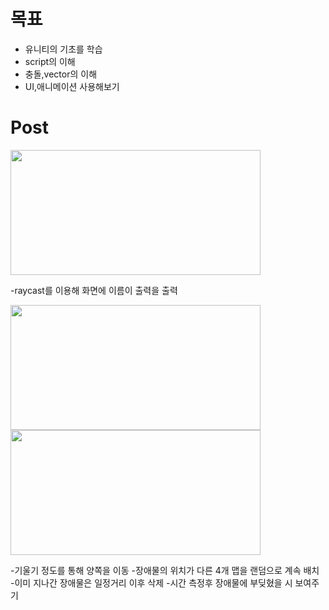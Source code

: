
# 목표
- 유니티의 기초를 학습
- script의 이해
- 충돌,vector의 이해
- UI,애니메이션 사용해보기

# Post

<img src="https://user-images.githubusercontent.com/59460871/151491462-30a8d618-ceeb-41a9-a0db-bfc12c699350.PNG"  width="400" height="200"/>

-raycast를 이용해 화면에 이름이 출력을 출력

<img src="https://user-images.githubusercontent.com/59460871/153783096-0172596b-a86c-4075-b83c-bfa80304586d.PNG"  width="400" height="200"/>
<img src="https://user-images.githubusercontent.com/59460871/153783127-c8c149d9-c285-49d1-8355-c388f1ada086.PNG"  width="400" height="200"/>

-기울기 정도를 통해 양쪽을 이동
-장애물의 위치가 다른 4개 맵을 랜덤으로 계속 배치
-이미 지나간 장애물은 일정거리 이후 삭제
-시간 측정후 장애물에 부딪혔을 시 보여주기


